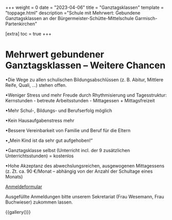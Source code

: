 +++
weight = 0
date = "2023-04-06"
title = "Ganztagsklassen"
template = "toppage.html"
description ="Schule mit Mehrwert: Gebundene Ganztagsklassen an der Bürgermeister-Schütte-Mittelschule Garmisch-Partenkirchen"

[extra]
toc = true
+++
# Mehrwert gebundener Ganztagsklassen – Weitere Chancen

•Die Wege zu allen schulischen Bildungsabschlüssen (z. B. Abitur, Mittlere Reife, Quali, ...) stehen offen.

•Weniger Stress und mehr Freude durch Rhythmisierung und Tagesstruktur: Kernstunden - betreute Arbeitsstunden - Mittagessen + Mittagsfreizeit

•Mehr Schul-, Bildungs- und Berufserfolg möglich

•Kein Hausaufgabenstress mehr

•Bessere Vereinbarkeit von Familie und Beruf für die Eltern

•„Mein Kind ist da sehr gut aufgehoben!“

•Ganztagsklasse selbst (Unterricht incl. der 9 zusätzlichen Unterrichtsstunden) = kostenlos

•Hohe Akzeptanz des abwechslungsreichen, ausgewogenen Mittagessens (z. Zt. ca. 90 €/Monat – abhängig von der Anzahl der Schultage eines Monats)


[Anmeldeformular](/downloads/#mittelschule)  

Ausgefüllte Anmeldungen bitte unserem Sekretariat (Frau Wesemann, Frau Buchwieser) zukommen lassen.

{{gallery()}}